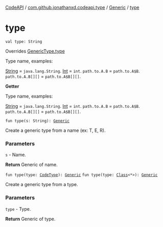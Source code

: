 [CodeAPI](../../index.md) / [com.github.jonathanxd.codeapi.type](../index.md) / [Generic](index.md) / [type](.)

# type

`val type: String`

Overrides [GenericType.type](../-generic-type/type.md)

Type name, examples:

[String](#) = `java.lang.String`.
[Int](#) = `int`.
`path.to.A.B` = `path.to.A$B`.
`path.to.A.B[][]` = `path.to.A$B[][]`.

**Getter**

Type name, examples:

[String](#) = `java.lang.String`.
[Int](#) = `int`.
`path.to.A.B` = `path.to.A$B`.
`path.to.A.B[][]` = `path.to.A$B[][]`.

`fun type(s: String): `[`Generic`](index.md)

Create a generic type from a name (ex: T, E, R).

### Parameters

`s` - Name.

**Return**
Generic of name.

`fun type(type: `[`CodeType`](../-code-type/index.md)`): `[`Generic`](index.md)
`fun type(type: `[`Class`](http://docs.oracle.com/javase/6/docs/api/java/lang/Class.html)`<*>): `[`Generic`](index.md)

Create a generic type from a type.

### Parameters

`type` - Type.

**Return**
Generic of type.

